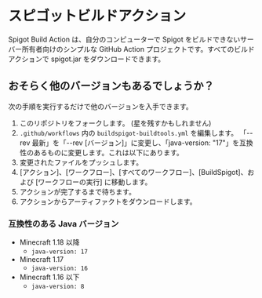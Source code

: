 # スピゴットビルドアクション

Spigot Build Action は、自分のコンピューターで Spigot をビルドできないサーバー所有者向けのシンプルな GitHub Action プロジェクトです。すべてのビルド アクションで spigot.jar をダウンロードできます。

## おそらく他のバージョンもあるでしょうか？

次の手順を実行するだけで他のバージョンを入手できます。

1. このリポジトリをフォークします。 (星を残すかもしれません)
2. `.github/workflows` 内の `buildspigot-buildtools.yml` を編集します。 「--rev 最新」を「--rev [バージョン]」に変更し、「java-version: "17"」を互換性のあるものに変更します。これは以下にあります。
3. 変更されたファイルをプッシュします。
4. [アクション]、[ワークフロー]、[すべてのワークフロー]、[BuildSpigot]、および [ワークフローの実行] に移動します。
5. アクションが完了するまで待ちます。
6. アクションからアーティファクトをダウンロードします。

### 互換性のある Java バージョン

- Minecraft 1.18 以降
  - `java-version: 17`
- Minecraft 1.17
  - `java-version: 16`
- Minecraft 1.16 以下
  - `java-version: 8`
